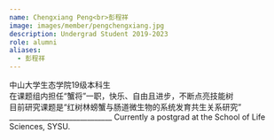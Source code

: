 ```yaml
---
name: Chengxiang Peng<br>彭程祥
image: images/member/pengchengxiang.jpg
description: Undergrad Student 2019-2023
role: alumni
aliases:
  - 彭程祥
---
```


<centre>
中山大学生态学院19级本科生<br>
在课题组内担任“蟹将”一职，快乐、自由且进步，不断点亮技能树<br>
目前研究课题是“红树林螃蟹与肠道微生物的系统发育共生关系研究”
_____________________________
Currently a postgrad at the School of Life Sciences, SYSU.
</centre>
